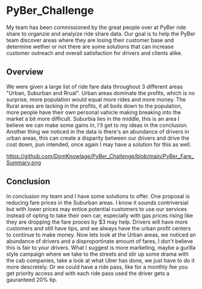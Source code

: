 # PyBer_Challenge
    
   My team has been commissioned by the great people over at PyBer ride share to organzie and analyize ride share data. Our goal is to help the PyBer team discover areas where they are losing their customer base and determine wether or not there are some solutions that can increase customer outreach and overall satisfaction for drivers and clients alike.

## Overview ##
  
  We were given a large list of ride fare data throughout 3 different areas "Urban, Suburban and Rrual". Urban areas dominate the profits, which is no surprise, more population would equal more rides and more money. The Rural areas are lacking in the profits, it all boils down to the population, more people have their own personal vahicle making breaking into the market a bit more difficult. Suburbia lies in the middle, this is an area I believe we can make some gains in, I'll get to my ideas in the conclusion. Another thing we noticed in the data is there's an abundance of drivers in urban areas, this can create a disparity between our drivers and drive the cost down, pun intended, once again I may have a solution for this as well.

https://github.com/DomKnowlage/PyBer_Challenge/blob/main/PyBer_Fare_Summary.png
    
    
## Conclusion ##
   
   In conclusion my team and I have some solutions to offer. One proposal is reducing fare prices in the Suburban areas. I know it sounds contriversial but with lower prices may entice potential customers to use our services instead of opting to take their own car, especially with gas prices rising like they are dropping the fare proces by $3 may help. Drivers will have more customers and still have tips, and we always have the urban profit centers to continue to make money. Now lets look at the Urban areas, we noticed an abundance of drivers and a disproportinate amount of fares, I don't believe this is fair to your drivers. What I suggest is more marketing, maybe a gurilla style campaign where we take to the streets and stir up some drama with the cab companies, take a look at what Uber has done, we just have to do it more descretely. Or we could have a ride pass, like for a monthly fee you get priority access and with each ride pass used the driver gets a gauranteed 20% tip.   
